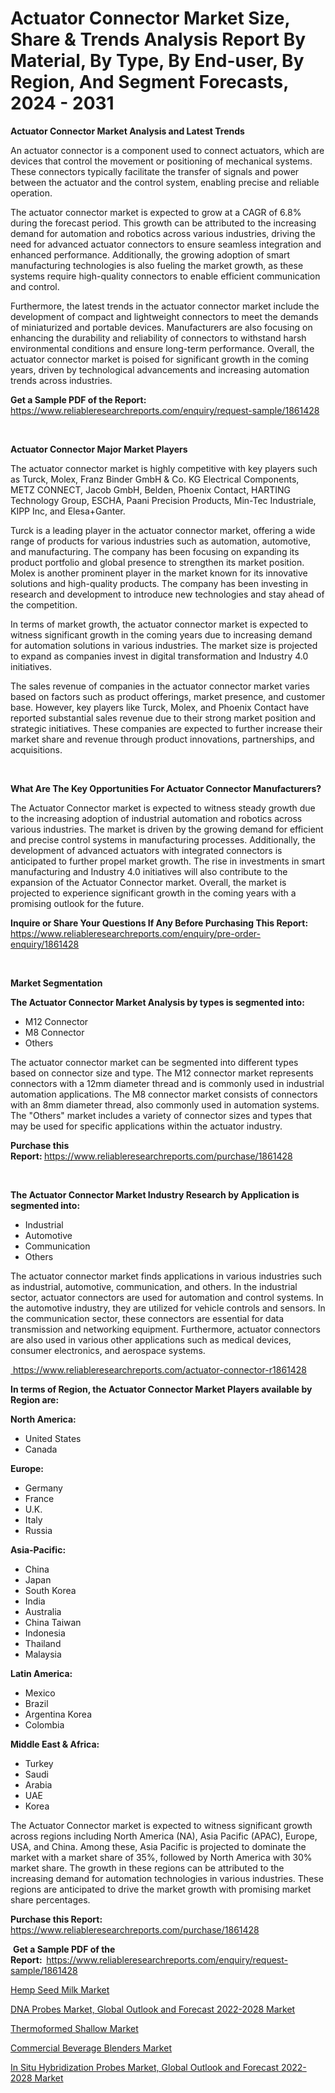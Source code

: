 <p><h1>Actuator Connector Market Size, Share & Trends Analysis Report By Material, By Type, By End-user, By Region, And Segment Forecasts, 2024 - 2031</h1></p><p><strong>Actuator Connector Market Analysis and Latest Trends</strong></p>
<p><p>An actuator connector is a component used to connect actuators, which are devices that control the movement or positioning of mechanical systems. These connectors typically facilitate the transfer of signals and power between the actuator and the control system, enabling precise and reliable operation.</p><p>The actuator connector market is expected to grow at a CAGR of 6.8% during the forecast period. This growth can be attributed to the increasing demand for automation and robotics across various industries, driving the need for advanced actuator connectors to ensure seamless integration and enhanced performance. Additionally, the growing adoption of smart manufacturing technologies is also fueling the market growth, as these systems require high-quality connectors to enable efficient communication and control.</p><p>Furthermore, the latest trends in the actuator connector market include the development of compact and lightweight connectors to meet the demands of miniaturized and portable devices. Manufacturers are also focusing on enhancing the durability and reliability of connectors to withstand harsh environmental conditions and ensure long-term performance. Overall, the actuator connector market is poised for significant growth in the coming years, driven by technological advancements and increasing automation trends across industries.</p></p>
<p><strong>Get a Sample PDF of the Report:&nbsp;</strong> <a href="https://www.reliableresearchreports.com/enquiry/request-sample/1861428">https://www.reliableresearchreports.com/enquiry/request-sample/1861428</a></p>
<p>&nbsp;</p>
<p><strong>Actuator Connector Major Market Players</strong></p>
<p><p>The actuator connector market is highly competitive with key players such as Turck, Molex, Franz Binder GmbH & Co. KG Electrical Components, METZ CONNECT, Jacob GmbH, Belden, Phoenix Contact, HARTING Technology Group, ESCHA, Paani Precision Products, Min-Tec Industriale, KIPP Inc, and Elesa+Ganter.</p><p>Turck is a leading player in the actuator connector market, offering a wide range of products for various industries such as automation, automotive, and manufacturing. The company has been focusing on expanding its product portfolio and global presence to strengthen its market position. Molex is another prominent player in the market known for its innovative solutions and high-quality products. The company has been investing in research and development to introduce new technologies and stay ahead of the competition.</p><p>In terms of market growth, the actuator connector market is expected to witness significant growth in the coming years due to increasing demand for automation solutions in various industries. The market size is projected to expand as companies invest in digital transformation and Industry 4.0 initiatives.</p><p>The sales revenue of companies in the actuator connector market varies based on factors such as product offerings, market presence, and customer base. However, key players like Turck, Molex, and Phoenix Contact have reported substantial sales revenue due to their strong market position and strategic initiatives. These companies are expected to further increase their market share and revenue through product innovations, partnerships, and acquisitions.</p></p>
<p>&nbsp;</p>
<p><strong>What Are The Key Opportunities For Actuator Connector Manufacturers?</strong></p>
<p><p>The Actuator Connector market is expected to witness steady growth due to the increasing adoption of industrial automation and robotics across various industries. The market is driven by the growing demand for efficient and precise control systems in manufacturing processes. Additionally, the development of advanced actuators with integrated connectors is anticipated to further propel market growth. The rise in investments in smart manufacturing and Industry 4.0 initiatives will also contribute to the expansion of the Actuator Connector market. Overall, the market is projected to experience significant growth in the coming years with a promising outlook for the future.</p></p>
<p><strong>Inquire or Share Your Questions If Any Before Purchasing This Report:</strong> <a href="https://www.reliableresearchreports.com/enquiry/pre-order-enquiry/1861428">https://www.reliableresearchreports.com/enquiry/pre-order-enquiry/1861428</a></p>
<p>&nbsp;</p>
<p><strong>Market Segmentation</strong></p>
<p><strong>The Actuator Connector Market Analysis by types is segmented into:</strong></p>
<p><ul><li>M12 Connector</li><li>M8 Connector</li><li>Others</li></ul></p>
<p><p>The actuator connector market can be segmented into different types based on connector size and type. The M12 connector market represents connectors with a 12mm diameter thread and is commonly used in industrial automation applications. The M8 connector market consists of connectors with an 8mm diameter thread, also commonly used in automation systems. The "Others" market includes a variety of connector sizes and types that may be used for specific applications within the actuator industry.</p></p>
<p><strong>Purchase this Report:&nbsp;</strong><a href="https://www.reliableresearchreports.com/purchase/1861428">https://www.reliableresearchreports.com/purchase/1861428</a></p>
<p>&nbsp;</p>
<p><strong>The Actuator Connector Market Industry Research by Application is segmented into:</strong></p>
<p><ul><li>Industrial</li><li>Automotive</li><li>Communication</li><li>Others</li></ul></p>
<p><p>The actuator connector market finds applications in various industries such as industrial, automotive, communication, and others. In the industrial sector, actuator connectors are used for automation and control systems. In the automotive industry, they are utilized for vehicle controls and sensors. In the communication sector, these connectors are essential for data transmission and networking equipment. Furthermore, actuator connectors are also used in various other applications such as medical devices, consumer electronics, and aerospace systems.</p></p>
<p><a href="https://www.reliableresearchreports.com/actuator-connector-r1861428">&nbsp;https://www.reliableresearchreports.com/actuator-connector-r1861428</a></p>
<p><strong>In terms of Region, the Actuator Connector Market Players available by Region are:</strong></p>
<p>
    <p> <strong> North America: </strong>
        <ul>
            <li>United States</li>
            <li>Canada</li>
        </ul>
        </p> 
    <p> <strong> Europe: </strong>
        <ul>
            <li>Germany</li>
            <li>France</li>
            <li>U.K.</li>
            <li>Italy</li>
            <li>Russia</li>
        </ul>
        </p> 
    <p> <strong> Asia-Pacific: </strong>
        <ul>
            <li>China</li>
            <li>Japan</li>
            <li>South Korea</li>
            <li>India</li>
            <li>Australia</li>
            <li>China Taiwan</li>
            <li>Indonesia</li>
            <li>Thailand</li>
            <li>Malaysia</li>
        </ul>
        </p> 
    <p> <strong> Latin America: </strong>
        <ul>
            <li>Mexico</li>
            <li>Brazil</li>
            <li>Argentina Korea</li>
            <li>Colombia</li>
        </ul>
        </p> 
    <p> <strong> Middle East & Africa: </strong>
        <ul>
            <li>Turkey</li>
            <li>Saudi</li>
            <li>Arabia</li>
            <li>UAE</li>
            <li>Korea</li>
        </ul>
    </p>
    </p>
<p><p>The Actuator Connector market is expected to witness significant growth across regions including North America (NA), Asia Pacific (APAC), Europe, USA, and China. Among these, Asia Pacific is projected to dominate the market with a market share of 35%, followed by North America with 30% market share. The growth in these regions can be attributed to the increasing demand for automation technologies in various industries. These regions are anticipated to drive the market growth with promising market share percentages.</p></p>
<p><strong>Purchase this Report: </strong><a href="https://www.reliableresearchreports.com/purchase/1861428">https://www.reliableresearchreports.com/purchase/1861428</a></p>
<p>&nbsp;<strong>Get a Sample PDF of the Report:&nbsp;&nbsp;</strong><a href="https://www.reliableresearchreports.com/enquiry/request-sample/1861428">https://www.reliableresearchreports.com/enquiry/request-sample/1861428</a></p>
<p><strong></strong></p>
<p><p><a href="https://github.com/EveKerluke2023/Market-Research-Report-List-2/blob/main/hemp-seed-milk-market.md">Hemp Seed Milk Market</a></p><p><a href="https://www.linkedin.com/pulse/deep-dive-dna-probes-market-global-outlook-forecast-2022-2028-v1gae">DNA Probes Market, Global Outlook and Forecast 2022-2028 Market</a></p><p><a href="https://medium.com/@presleybode/an-in-depth-analysis-of-the-global-thermoformed-shallow-market-scope-and-its-rapid-growing-7-2-0088e7f658ba">Thermoformed Shallow Market</a></p><p><a href="https://medium.com/@dannellbugess3/analyzing-commercial-beverage-blenders-market-dynamics-and-growth-drivers-and-forecasted-for-period-c0065befdad6">Commercial Beverage Blenders Market</a></p><p><a href="https://www.linkedin.com/pulse/global-situ-hybridization-probes-market-outlook-forecast-usipe">In Situ Hybridization Probes Market, Global Outlook and Forecast 2022-2028 Market</a></p></p>